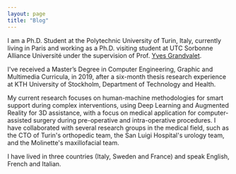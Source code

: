 ```yaml
---
layout: page
title: "Blog"
---
```


I am a Ph.D. Student at the Polytechnic University of Turin, Italy, currently living in Paris and working as a Ph.D. visiting student at UTC Sorbonne Alliance Université under the supervision of Prof. [Yves Grandvalet](https://scholar.google.com/citations?user=ZX9LE3QAAAAJ&hl=en).

I've received a Master’s Degree in Computer Engineering, Graphic and Multimedia Curricula, in 2019, after a six-month thesis research experience at KTH University of Stockholm, Department of Technology and Health. 

My current research focuses on human-machine methodologies for smart support during complex interventions, using Deep Learning and Augmented Reality for 3D assistance, with a focus on medical application for computer-assisted surgery during pre-operative and intra-operative procedures. I have collaborated with several research groups in the medical field, such as the CTO of Turin's orthopedic team, the San Luigi Hospital's urology team, and the Molinette's maxillofacial team. 

I have lived in three countries (Italy, Sweden and France) and speak English, French and Italian.
